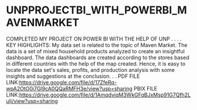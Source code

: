 # UNPPROJECTBI_WITH_POWERBI_MAVENMARKET
COMPLETED MY PROJECT ON POWER BI WITH THE HELP OF UNP
.
.
.
.
KEY HIGHLIGHTS:
My data set is related to the topic of Maven Market. The data is a set of mixed household products analyzed to create an insightful dashboard.
The data dashboards are created according to the stores based in different countries with the help of the map created.
Hence, it is easy to locate the data set's sales, profits, and production analysis with some insights and suggestions at the conclusion.
.
.
PDF FILE LINK:https://drive.google.com/file/d/17ZfeRq-wpA2OtO0i7Gl9cA0QQaRMFH3e/view?usp=sharing
PBIX FILE LINK:https://drive.google.com/file/d/1AmqdviqM3WkGFqBJxMsp91G7Qfh2LuIj/view?usp=sharing
